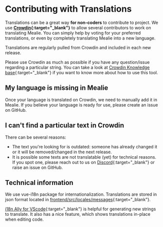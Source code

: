 # Contributing with Translations
Translations can be a great way **for non-coders** to contribute to project.
We use **[Crowdin](https://crowdin.com/project/mealie){:target="_blank"}** to allow several contributors to work on translating Mealie. 
You can simply help by voting for your preferred translations, or even by completely translating Mealie into a new language.

Translations are regularly pulled from Crowdin and included in each new release.

Please use Crowdin as much as possible if you have any question/issue regarding a particular string. You can take a look at [Crowdin Knowledge base](https://support.crowdin.com/for-volunteer-translators/){:target="_blank"} if you want to know more about how to use this tool.

## My language is missing in Mealie
Once your language is translated on Crowdin, we need to manually add it in Mealie. If you believe your language is ready for use, please create an issue on GitHub. 

## I can't find a particular text in Crowdin
There can be several reasons:
- The text you're looking for is outdated: someone has already changed it or it will be removed/changed in the next release.
- It is possible some texts are not translatable (yet) for technical reasons. If you spot one, please reach out to us on [Discord](https://discord.gg/QuStdQGSGK){:target="_blank"} or raise an issue on GitHub.

## Technical information
We use vue-i18n package for internationalization. Translations are stored in json format located in [frontend/src/locales/messages](https://github.com/hay-kot/mealie/tree/master/frontend/src/locales/messages){:target="_blank"}.

[i18n Ally for VScode](https://marketplace.visualstudio.com/items?itemName=lokalise.i18n-ally){:target="_blank"} is helpful for generating new strings to translate. It also has a nice feature, which shows translations in-place when editing code.